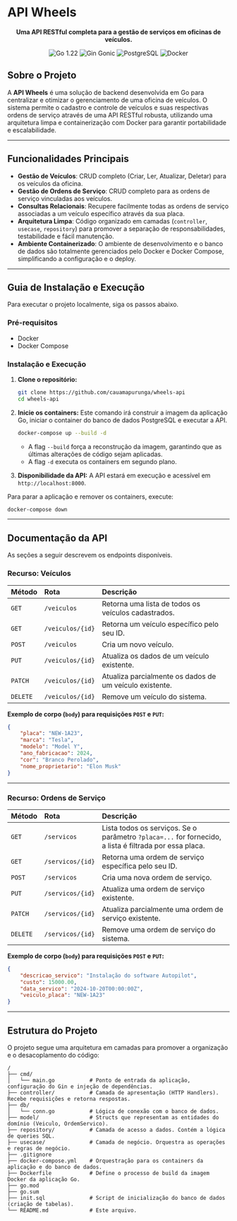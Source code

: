# API Wheels

<p align="center">
  <strong>Uma API RESTful completa para a gestão de serviços em oficinas de veículos.</strong>
</p>

<p align="center">
  <img src="https://img.shields.io/badge/Go-1.22-00ADD8?style=for-the-badge&logo=go&logoColor=white" alt="Go 1.22">
  <img src="https://img.shields.io/badge/Gin_Gonic-1.9-008ECF?style=for-the-badge&logo=gin&logoColor=white" alt="Gin Gonic">
  <img src="https://img.shields.io/badge/PostgreSQL-16-336791?style=for-the-badge&logo=postgresql&logoColor=white" alt="PostgreSQL">
  <img src="https://img.shields.io/badge/Docker-26-2496ED?style=for-the-badge&logo=docker&logoColor=white" alt="Docker">
</p>

## Sobre o Projeto

A **API Wheels** é uma solução de backend desenvolvida em Go para centralizar e otimizar o gerenciamento de uma oficina de veículos. O sistema permite o cadastro e controle de veículos e suas respectivas ordens de serviço através de uma API RESTful robusta, utilizando uma arquitetura limpa e containerização com Docker para garantir portabilidade e escalabilidade.

---

## Funcionalidades Principais

-   **Gestão de Veículos**: CRUD completo (Criar, Ler, Atualizar, Deletar) para os veículos da oficina.
-   **Gestão de Ordens de Serviço**: CRUD completo para as ordens de serviço vinculadas aos veículos.
-   **Consultas Relacionais**: Recupere facilmente todas as ordens de serviço associadas a um veículo específico através da sua placa.
-   **Arquitetura Limpa**: Código organizado em camadas (`controller`, `usecase`, `repository`) para promover a separação de responsabilidades, testabilidade e fácil manutenção.
-   **Ambiente Containerizado**: O ambiente de desenvolvimento e o banco de dados são totalmente gerenciados pelo Docker e Docker Compose, simplificando a configuração e o deploy.

---

## Guia de Instalação e Execução

Para executar o projeto localmente, siga os passos abaixo.

### Pré-requisitos

-   Docker
-   Docker Compose

### Instalação e Execução

1.  **Clone o repositório:**
    ```bash
    git clone https://github.com/cauamapurunga/wheels-api
    cd wheels-api
    ```

2.  **Inicie os containers:**
    Este comando irá construir a imagem da aplicação Go, iniciar o container do banco de dados PostgreSQL e executar a API.
    ```bash
    docker-compose up --build -d
    ```
    -   A flag `--build` força a reconstrução da imagem, garantindo que as últimas alterações de código sejam aplicadas.
    -   A flag `-d` executa os containers em segundo plano.

3.  **Disponibilidade da API:**
    A API estará em execução e acessível em `http://localhost:8000`.

Para parar a aplicação e remover os containers, execute:
```bash
docker-compose down
```

---

## Documentação da API

As seções a seguir descrevem os endpoints disponíveis.

### **Recurso: Veículos**

| Método   | Rota              | Descrição                                         |
| :------- | :---------------- | :------------------------------------------------ |
| `GET`    | `/veiculos`       | Retorna uma lista de todos os veículos cadastrados. |
| `GET`    | `/veiculos/{id}`   | Retorna um veículo específico pelo seu ID.        |
| `POST`   | `/veiculos`        | Cria um novo veículo.                             |
| `PUT`    | `/veiculos/{id}`   | Atualiza os dados de um veículo existente.        |
| `PATCH`    | `/veiculos/{id}`   | Atualiza parcialmente os dados de um veículo existente.        |
| `DELETE` | `/veiculos/{id}`   | Remove um veículo do sistema.                     |

**Exemplo de corpo (`body`) para requisições `POST` e `PUT`:**
```json
{
    "placa": "NEW-1A23",
    "marca": "Tesla",
    "modelo": "Model Y",
    "ano_fabricacao": 2024,
    "cor": "Branco Perolado",
    "nome_proprietario": "Elon Musk"
}
```

---

### **Recurso: Ordens de Serviço**
 
| Método   | Rota               | Descrição                                                                                             |
| :------- | :----------------- | :---------------------------------------------------------------------------------------------------- |
| `GET`    | `/servicos`        | Lista todos os serviços. Se o parâmetro `?placa=...` for fornecido, a lista é filtrada por essa placa. |
| `GET`    | `/servicos/{id}`   | Retorna uma ordem de serviço específica pelo seu ID.                                                  |
| `POST`   | `/servicos`        | Cria uma nova ordem de serviço.                                                                       |
| `PUT`    | `/servicos/{id}`   | Atualiza uma ordem de serviço existente.                                                              |
| `PATCH`  | `/servicos/{id}`   | Atualiza parcialmente uma ordem de serviço existente.                                                 |
| `DELETE` | `/servicos/{id}`   | Remove uma ordem de serviço do sistema.                                                               |

**Exemplo de corpo (`body`) para requisições `POST` e `PUT`:**
```json
{
    "descricao_servico": "Instalação do software Autopilot",
    "custo": 15000.00,
    "data_servico": "2024-10-20T00:00:00Z",
    "veiculo_placa": "NEW-1A23"
}
```

---

## Estrutura do Projeto

O projeto segue uma arquitetura em camadas para promover a organização e o desacoplamento do código:

```
/
├── cmd/
│   └── main.go           # Ponto de entrada da aplicação, configuração do Gin e injeção de dependências.
├── controller/           # Camada de apresentação (HTTP Handlers). Recebe requisições e retorna respostas.
├── db/
│   └── conn.go           # Lógica de conexão com o banco de dados.
├── model/                # Structs que representam as entidades do domínio (Veiculo, OrdemServico).
├── repository/           # Camada de acesso a dados. Contém a lógica de queries SQL.
├── usecase/              # Camada de negócio. Orquestra as operações e regras de negócio.
├── .gitignore
├── docker-compose.yml    # Orquestração para os containers da aplicação e do banco de dados.
├── Dockerfile            # Define o processo de build da imagem Docker da aplicação Go.
├── go.mod
├── go.sum
├── init.sql              # Script de inicialização do banco de dados (criação de tabelas).
└── README.md             # Este arquivo.
```
